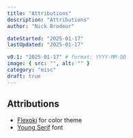 ```yaml
---
title: "Attributions"
description: "Attributions"
author: "Nick Brodeur"

dateStarted: "2025-01-17"
lastUpdated: "2025-01-17"

v0.1: "2025-01-17" # format: YYYY-MM-DD
image: { src: "", alt: "" }
category: "misc"
draft: true
---
```


## Attributions

- [Flexoki](https://www.flexoki.com/) for color theme
- [Young Serif](https://fontsource.org/) font
